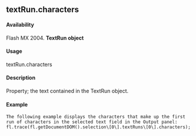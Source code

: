 ## textRun.characters

#### Availability

Flash MX 2004.
**TextRun object**

#### Usage

textRun.characters

#### Description

Property; the text contained in the TextRun object.

#### Example

```
The following example displays the characters that make up the first run of characters in the selected text field in the Output panel:
fl.trace(fl.getDocumentDOM().selection\[0\].textRuns\[0\].characters);

```